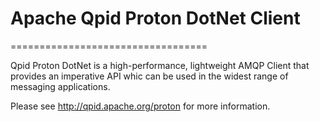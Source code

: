 # Apache Qpid Proton DotNet Client
==================================

Qpid Proton DotNet is a high-performance, lightweight AMQP Client that provides an
imperative API whic can be used in the widest range of messaging applications.

Please see http://qpid.apache.org/proton for more information.


